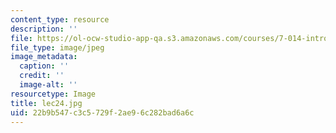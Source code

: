```yaml
---
content_type: resource
description: ''
file: https://ol-ocw-studio-app-qa.s3.amazonaws.com/courses/7-014-introductory-biology-spring-2005/22b9b547c3c5729f2ae96c282bad6a6c_lec24.jpg
file_type: image/jpeg
image_metadata:
  caption: ''
  credit: ''
  image-alt: ''
resourcetype: Image
title: lec24.jpg
uid: 22b9b547-c3c5-729f-2ae9-6c282bad6a6c
---
```

